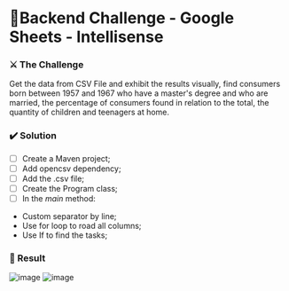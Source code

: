 # 🚀Backend Challenge - Google Sheets - Intellisense

### ⚔️ The Challenge

Get the data from CSV File and exhibit the results visually, find consumers born between 1957 and 1967 who have a master's degree and who are married, the percentage of consumers found in relation to the total,
the quantity of children and teenagers at home.

### ✔️ Solution

- [ ] Create a Maven project;
- [ ] Add opencsv dependency;
- [ ] Add the .csv file;
- [ ] Create the Program class;
- [ ] In the *main* method: 
- Custom separator by line;
- Use for loop to road all columns;
- Use If to find the tasks;
 
### 🏁 Result

![image](https://user-images.githubusercontent.com/88175144/147608557-458b247c-6ef2-4e1d-80ae-9d4b56a0166f.png)
![image](https://user-images.githubusercontent.com/88175144/147608646-1023f2fa-eb22-4029-ad28-ede0e9dd771a.png)
